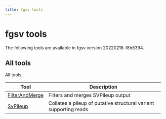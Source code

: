 ```yaml
---
title: fgsv tools
---
```


# fgsv tools

The following tools are available in fgsv version 20220218-f8b5394.
## All tools

All tools.

|Tool|Description|
|----|-----------|
|[FilterAndMerge](FilterAndMerge.md)|Filters and merges SVPileup output|
|[SvPileup](SvPileup.md)|Collates a pileup of putative structural variant supporting reads|


